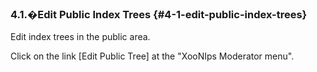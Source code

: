 ### 4.1.�Edit Public Index Trees {#4-1-edit-public-index-trees}

Edit index trees in the public area.

Click on the link [Edit Public Tree] at the &quot;XooNIps Moderator menu&quot;.
